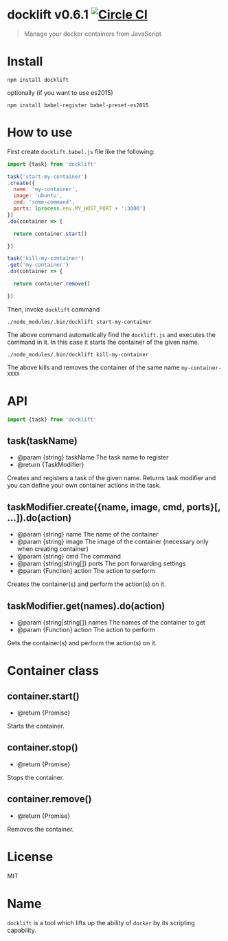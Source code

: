 # docklift v0.6.1 [![Circle CI](https://circleci.com/gh/kt3k/docklift.svg?style=svg)](https://circleci.com/gh/kt3k/docklift)

> Manage your docker containers from JavaScript

# Install

    npm install docklift

optionally (if you want to use es2015)

    npm install babel-register babel-preset-es2015

# How to use

First create `docklift.babel.js` file like the following:

```js
import {task} from 'docklift'

task('start-my-container')
.create({
  name: 'my-container',
  image: 'ubuntu',
  cmd: 'some-command',
  ports: [process.env.MY_HOST_PORT + ':3000']
})
.do(container => {

  return container.start()

})

task('kill-my-container')
.get('my-container')
.do(container => {

  return container.remove()

})
```

Then, invoke `docklift` command

    ./node_modules/.bin/docklift start-my-container

The above command automatically find the `docklift.js` and executes the command in it. In this case it starts the container of the given name.

    ./node_modules/.bin/docklift kill-my-container

The above kills and removes the container of the same name `my-container-XXXX`

# API

```js
import {task} from 'docklift'
```

## task(taskName)

- @param {string} taskName The task name to register
- @return {TaskModifier}

Creates and registers a task of the given name. Returns task modifier and you can define your own container actions in the task.

## taskModifier.create({name, image, cmd, ports}[, ...]).do(action)

- @param {string} name The name of the container
- @param {string} image The image of the container (necessary only when creating container)
- @param {string} cmd The command
- @param {string|string[]} ports The port forwarding settings
- @param {Function} action The action to perform

Creates the container(s) and perform the action(s) on it.

## taskModifier.get(names).do(action)

- @param {string|string[]} names The names of the container to get
- @param {Function} action The action to perform

Gets the container(s) and perform the action(s) on it.

# Container class

## container.start()

- @return {Promise}

Starts the container.

## container.stop()

- @return {Promise}

Stops the container.

## container.remove()

- @return {Promise}

Removes the container.

# License

MIT

# Name

`docklift` is a tool which lifts up the ability of `docker` by its scripting capability.
